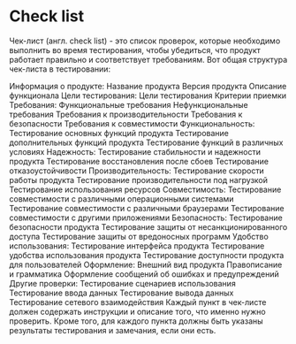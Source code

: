 # Check list
Чек-лист (англ. check list) - это список проверок, которые необходимо выполнить во время тестирования, чтобы убедиться, что продукт работает правильно и соответствует требованиям. Вот общая структура чек-листа в тестировании:

Информация о продукте:
Название продукта
Версия продукта
Описание функционала
Цели тестирования:
Цели тестирования
Критерии приемки
Требования:
Функциональные требования
Нефункциональные требования
Требования к производительности
Требования к безопасности
Требования к совместимости
Функциональность:
Тестирование основных функций продукта
Тестирование дополнительных функций продукта
Тестирование функций в различных условиях
Надежность:
Тестирование стабильности и надежности продукта
Тестирование восстановления после сбоев
Тестирование отказоустойчивости
Производительность:
Тестирование скорости работы продукта
Тестирование производительности под нагрузкой
Тестирование использования ресурсов
Совместимость:
Тестирование совместимости с различными операционными системами
Тестирование совместимости с различными браузерами
Тестирование совместимости с другими приложениями
Безопасность:
Тестирование безопасности продукта
Тестирование защиты от несанкционированного доступа
Тестирование защиты от вредоносных программ
Удобство использования:
Тестирование интерфейса продукта
Тестирование удобства использования продукта
Тестирование доступности продукта для пользователей
Оформление:
Внешний вид продукта
Правописание и грамматика
Оформление сообщений об ошибках и предупреждений
Другие проверки:
Тестирование сценариев использования
Тестирование ввода данных
Тестирование вывода данных
Тестирование сетевого взаимодействия
Каждый пункт в чек-листе должен содержать инструкции и описание того, что именно нужно проверить. Кроме того, для каждого пункта должны быть указаны результаты тестирования и замечания, если они есть.
